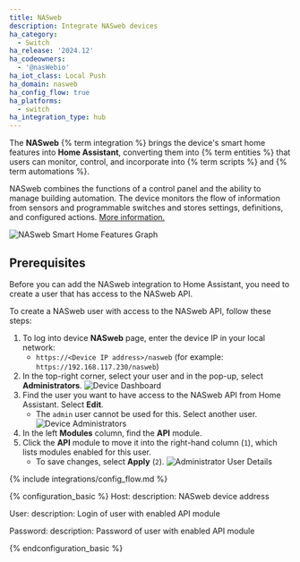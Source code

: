 ```yaml
---
title: NASweb
description: Integrate NASweb devices
ha_category:
  - Switch
ha_release: '2024.12'
ha_codeowners:
  - '@nasWebio'
ha_iot_class: Local Push
ha_domain: nasweb
ha_config_flow: true
ha_platforms:
  - switch
ha_integration_type: hub
---
```


The **NASweb** {% term integration %} brings the device's smart home features into **Home Assistant**, converting them into {% term entities %} that users can monitor, control, and incorporate into {% term scripts %} and {% term automations %}.

NASweb combines the functions of a control panel and the ability to manage building automation. The device monitors the flow of information from sensors and programmable switches and stores settings, definitions, and configured actions. [More information.](https://www.chomtech.pl/produkt/naswebio-multisystemowy-sterownik-automatyki-budynkowej/)

  ![NASweb Smart Home Features Graph](/images/integrations/nasweb/nasweb_scheme.png)

## Prerequisites

Before you can add the NASweb integration to Home Assistant, you need to create a user that has access to the NASweb API.

To create a NASweb user with access to the NASweb API, follow these steps:

1. To log into device **NASweb** page, enter the device IP in your local network:
   - `https://<Device IP address>/nasweb` (for example: `https://192.168.117.230/nasweb`)
2. In the top-right corner, select your user and in the pop-up, select **Administrators**.
    ![Device Dashboard](/images/integrations/nasweb/dashboard.png)
3. Find the user you want to have access to the NASweb API from Home Assistant. Select **Edit**.
    - The `admin` user cannot be used for this. Select another user.
    ![Device Administrators](/images/integrations/nasweb/users.png)
4. In the left **Modules** column, find the **API** module.
5. Click the **API** module to move it into the right-hand column (`1`), which lists modules enabled for this user.
    - To save changes, select **Apply** (`2`).
    ![Administrator User Details](/images/integrations/nasweb/modules.png)

{% include integrations/config_flow.md %}

{% configuration_basic %}
Host:
  description: NASweb device address

User:
  description: Login of user with enabled API module

Password:
  description: Password of user with enabled API module

{% endconfiguration_basic %}
